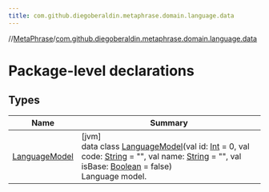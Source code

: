 ```yaml
---
title: com.github.diegoberaldin.metaphrase.domain.language.data
---
```

//[MetaPhrase](../../index.html)/[com.github.diegoberaldin.metaphrase.domain.language.data](index.html)



# Package-level declarations



## Types


| Name | Summary |
|---|---|
| [LanguageModel](-language-model/index.html) | [jvm]<br>data class [LanguageModel](-language-model/index.html)(val id: [Int](https://kotlinlang.org/api/latest/jvm/stdlib/kotlin/-int/index.html) = 0, val code: [String](https://kotlinlang.org/api/latest/jvm/stdlib/kotlin/-string/index.html) = &quot;&quot;, val name: [String](https://kotlinlang.org/api/latest/jvm/stdlib/kotlin/-string/index.html) = &quot;&quot;, val isBase: [Boolean](https://kotlinlang.org/api/latest/jvm/stdlib/kotlin/-boolean/index.html) = false)<br>Language model. |

